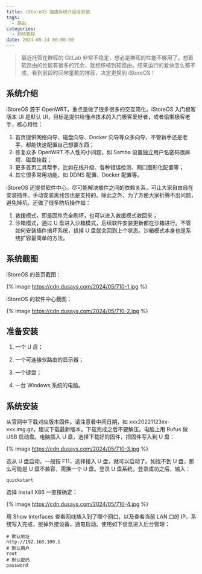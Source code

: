 ```yaml
---
title: iStoreOS 路由系统介绍与安装
tags:
  - 路由
categories:
  - 网络教程
date: 2024-05-24 00:00:00
---
```


> 最近托管在群晖的 GitLab 非常不稳定，想必是群晖的性能不够用了。想着软路由的性能有很多的冗余，就想移植到软路由。结果运行的爱快怎么都不成，看到前段时间宋童靴的推荐，决定更换到 iStoreOS！

<!-- more -->

## 系统介绍

iStoreOS 源于 OpenWRT，重点是做了很多很多的交互简化。iStoreOS 入门极客版本 UI 是默认 UI，目标是提供给懂点技术的入门极客爱好者，或者偷懒极客老手，核心特性：

1. 首页提供网络向导、磁盘向导、Docker 向导等众多向导，不管新手还是老手，都能快速配置自己想要东西；
2. 修复众多 OpenWRT 不人性的小问题，如 Samba 设置独立用户名密码很麻烦、磁盘挂载；
3. 更多首页工具帮手，比如在线升级、各种错误检测、网口图形化配置等；
4. 其它很多常用功能，如 DDNS 配置、Docker 配置等。

iStoreOS 还提供软件中心，尽可能解决插件之间的依赖关系，可让大家自由自在安装插件。手动安装离线包也是支持的。除此之外，为了方便大家折腾不出问题，避免掉坑，还做了很多防坑操作如：

1. 救援模式，即是固件完全刷坏，也可以进入救援模式救回来；
2. 沙箱模式，通过 U 盘进入沙箱模式，后续软件安装更新都在沙箱进行。不管如何安装插件搞坏系统，拔掉 U 盘就会回到上个状态。沙箱模式本身也是系统扩容最简单的方法。

## 系统截图

iStoreOS 的首页截图：

{% image https://cdn.dusays.com/2024/05/710-1.jpg %}

iStoreOS 的软件中心截图：

{% image https://cdn.dusays.com/2024/05/710-2.jpg %}

## 准备安装

1. 一个 U 盘；

2. 一个可连接软路由的显示器；

3. 一个键盘；

4. 一台 Windows 系统的电脑。

## 系统安装

从官网中下载对应版本固件。请注意看中间日期，如 xxx20221123xx-xxx.img.gz，建议下载最新版本。下载完成之后不要解压。电脑上用 Rufus 做 USB 启动盘。电脑插入 U 盘，选择下载好的固件，把固件写入到 U 盘：

{% image https://cdn.dusays.com/2024/05/710-3.jpg %}

选从 U 盘启动，一般按 F11，选择接入 U 盘，就可以启动了。如找不到 U 盘，那么可能是 U 盘不兼容，需换一个 U 盘。登录 U 盘系统，登录成功之后，输入：

```
quickstart
```

选择 Install X86 一直按确定：

{% image https://cdn.dusays.com/2024/05/710-4.jpg %}

用 Show Interfaces 查看网线插入到了哪个网口，以及查看当前 LAN 口的 IP。系统写入完成，拔掉外接设备，通电启动。使用如下信息进入后台管理：

```
# 默认地址
http://192.168.100.1
# 默认用户
root
# 默认密码
password
```